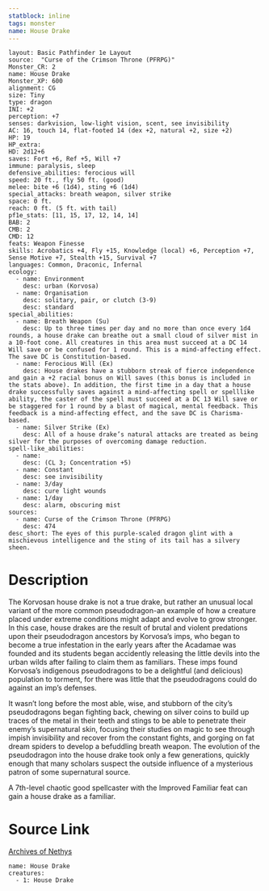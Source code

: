 ```yaml
---
statblock: inline
tags: monster
name: House Drake
---
```

```statblock
layout: Basic Pathfinder 1e Layout
source:  "Curse of the Crimson Throne (PFRPG)"
Monster_CR: 2
name: House Drake
Monster_XP: 600
alignment: CG
size: Tiny
type: dragon
INI: +2
perception: +7
senses: darkvision, low-light vision, scent, see invisibility
AC: 16, touch 14, flat-footed 14 (dex +2, natural +2, size +2)
HP: 19
HP_extra: 
HD: 2d12+6
saves: Fort +6, Ref +5, Will +7
immune: paralysis, sleep
defensive_abilities: ferocious will
speed: 20 ft., fly 50 ft. (good)
melee: bite +6 (1d4), sting +6 (1d4)
special_attacks: breath weapon, silver strike
space: 0 ft.
reach: 0 ft. (5 ft. with tail)
pf1e_stats: [11, 15, 17, 12, 14, 14]
BAB: 2
CMB: 2
CMD: 12
feats: Weapon Finesse
skills: Acrobatics +4, Fly +15, Knowledge (local) +6, Perception +7, Sense Motive +7, Stealth +15, Survival +7
languages: Common, Draconic, Infernal
ecology:
  - name: Environment
    desc: urban (Korvosa)
  - name: Organisation
    desc: solitary, pair, or clutch (3-9)
    desc: standard
special_abilities:
  - name: Breath Weapon (Su)
    desc: Up to three times per day and no more than once every 1d4 rounds, a house drake can breathe out a small cloud of silver mist in a 10-foot cone. All creatures in this area must succeed at a DC 14 Will save or be confused for 1 round. This is a mind-affecting effect. The save DC is Constitution-based.
  - name: Ferocious Will (Ex)
    desc: House drakes have a stubborn streak of fierce independence and gain a +2 racial bonus on Will saves (this bonus is included in the stats above). In addition, the first time in a day that a house drake successfully saves against a mind-affecting spell or spelllike ability, the caster of the spell must succeed at a DC 13 Will save or be staggered for 1 round by a blast of magical, mental feedback. This feedback is a mind-affecting effect, and the save DC is Charisma-based.
  - name: Silver Strike (Ex)
    desc: All of a house drake’s natural attacks are treated as being silver for the purposes of overcoming damage reduction.
spell-like_abilities:
  - name:
    desc: (CL 3; Concentration +5)
  - name: Constant
    desc: see invisibility
  - name: 3/day
    desc: cure light wounds
  - name: 1/day
    desc: alarm, obscuring mist
sources:
  - name: Curse of the Crimson Throne (PFRPG)
    desc: 474
desc_short: The eyes of this purple-scaled dragon glint with a mischievous intelligence and the sting of its tail has a silvery sheen.
```
# Description
The Korvosan house drake is not a true drake, but rather an unusual local variant of the more common pseudodragon-an example of how a creature placed under extreme conditions might adapt and evolve to grow stronger. In this case, house drakes are the result of brutal and violent predations upon their pseudodragon ancestors by Korvosa’s imps, who began to become a true infestation in the early years after the Acadamae was founded and its students began accidently releasing the little devils into the urban wilds after failing to claim them as familiars. These imps found Korvosa’s indigenous pseudodragons to be a delightful (and delicious) population to torment, for there was little that the pseudodragons could do against an imp’s defenses.

 It wasn’t long before the most able, wise, and stubborn of the city’s pseudodragons began fighting back, chewing on silver coins to build up traces of the metal in their teeth and stings to be able to penetrate their enemy’s supernatural skin, focusing their studies on magic to see through impish invisibility and recover from the constant fights, and gorging on fat dream spiders to develop a befuddling breath weapon. The evolution of the pseudodragon into the house drake took only a few generations, quickly enough that many scholars suspect the outside influence of a mysterious patron of some supernatural source.

 A 7th-level chaotic good spellcaster with the Improved Familiar feat can gain a house drake as a familiar.
# Source Link
[Archives of Nethys](https://aonprd.com/MonsterDisplay.aspx?ItemName=House%20Drake)
```encounter-table
name: House Drake
creatures:
  - 1: House Drake
```
